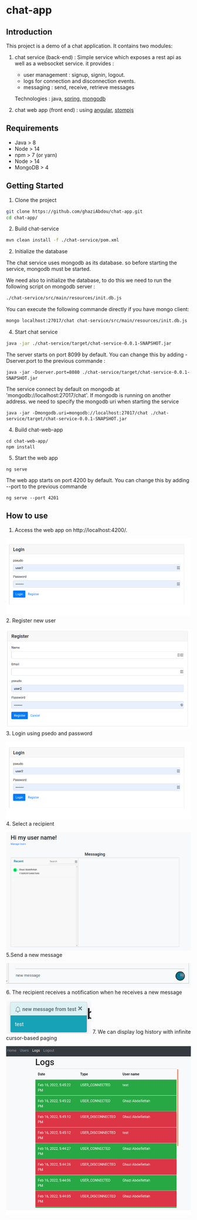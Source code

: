# chat-app
## Introduction
This project is a demo of a chat application. It contains two modules:
1. chat service (back-end) : Simple service which exposes a rest api as well as a websocket service. it provides : 
   * user management : signup, signin, logout.
   * logs for connection and disconnection events.
   * messaging : send, receive, retrieve messages

    Technologies : java, [spring](https://spring.io/projects/spring-framework), [mongodb](https://www.mongodb.com/)


2. chat web app (front end) : using [angular](https://angular.io/), [stompjs](https://github.com/stomp-js/stompjs)
## Requirements
* Java > 8
* Node > 14
* npm > 7 (or yarn)
* Node > 14
* MongoDB > 4


## Getting Started
1. Clone the project
```bash
git clone https://github.com/ghaziAbdou/chat-app.git
cd chat-app/
```
2. Build chat-service
```bash
mvn clean install -f ./chat-service/pom.xml
```
2. Initialize the database

The chat service uses mongodb as its database. so before starting the service, mongodb must be started.

We need also to initialize the database, to do this we need to run the following script on mongodb server :
```bash
./chat-service/src/main/resources/init.db.js
```
You can execute the following commande directly if you have mongo client:
```bash
mongo localhost:27017/chat chat-service/src/main/resources/init.db.js
```
4. Start chat service
```bash
java -jar ./chat-service/target/chat-service-0.0.1-SNAPSHOT.jar
```
The server starts on port 8099 by default. You can change this by adding -Dserver.port to the previous commande :
```
java -jar -Dserver.port=8080 ./chat-service/target/chat-service-0.0.1-SNAPSHOT.jar
```
The service connect by default on mongodb at 'mongodb://localhost:27017/chat'. If mongodb is running on another address. we need to specify the mongodb uri when starting the service
```
java -jar -Dmongodb.uri=mongodb://localhost:27017/chat ./chat-service/target/chat-service-0.0.1-SNAPSHOT.jar
```
4. Build chat-web-app
```
cd chat-web-app/
npm install
```
5. Start the web app
```
ng serve
```
The web app starts on port 4200 by default. You can change this by adding --port to the previous commande
```
ng serve --port 4201
```
## How to use
1. Access the web app on http://localhost:4200/.

![img.png](img.png)
2. Register new user

![img_1.png](img_1.png)
3. Login using psedo and password

![img.png](img.png)
4. Select a recipient

![img_2.png](img_2.png)
5.Send a new message

![img_3.png](img_3.png)
6. The recipient receives a notification when he receives a new message

![img_4.png](img_4.png)
7. We can display log history with infinite cursor-based paging

![img_5.png](img_5.png)
